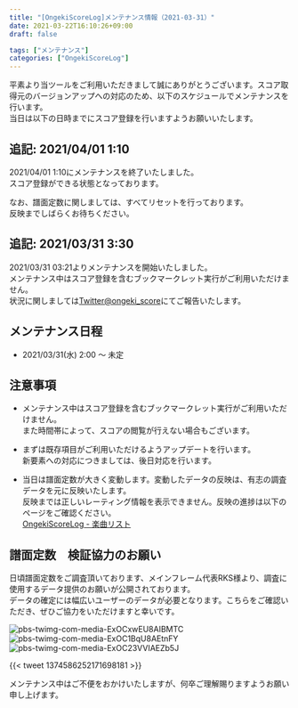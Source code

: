 ```yaml
---
title: "[OngekiScoreLog]メンテナンス情報（2021-03-31）"
date: 2021-03-22T16:10:26+09:00
draft: false

tags: ["メンテナンス"]
categories: ["OngekiScoreLog"]
---
```


平素より当ツールをご利用いただきまして誠にありがとうございます。スコア取得元のバージョンアップへの対応のため、以下のスケジュールでメンテナンスを行います。  
当日は以下の日時までにスコア登録を行いますようお願いいたします。

<!--more-->

## 追記: 2021/04/01 1:10

2021/04/01 1:10にメンテナンスを終了いたしました。  
スコア登録ができる状態となっております。

なお、譜面定数に関しましては、すべてリセットを行っております。  
反映までしばらくお待ちください。

## 追記: 2021/03/31 3:30

2021/03/31 03:21よりメンテナンスを開始いたしました。  
メンテナンス中はスコア登録を含むブックマークレット実行がご利用いただけません。  
状況に関しましては[Twitter@ongeki_score](https://twitter.com/ongeki_score)にてご報告いたします。

## メンテナンス日程

- 2021/03/31(水) 2:00 〜 未定

## 注意事項

- メンテナンス中はスコア登録を含むブックマークレット実行がご利用いただけません。  
また時間帯によって、スコアの閲覧が行えない場合もございます。

- まずは既存項目がご利用いただけるようアップデートを行います。  
新要素への対応につきましては、後日対応を行います。

- 当日は譜面定数が大きく変動します。変動したデータの反映は、有志の調査データを元に反映いたします。  
反映までは正しいレーティング情報を表示できません。反映の進捗は以下のページをご確認ください。  
[OngekiScoreLog - 楽曲リスト](https://ongeki-score.net/music)

## 譜面定数　検証協力のお願い

日頃譜面定数をご調査頂いております、メインフレーム代表RKS様より、調査に使用するデータ提供のお願いが公開されております。  
データの確定には幅広いユーザーのデータが必要となります。こちらをご確認いただき、ぜひご協力をいただけますと幸いです。

![pbs-twimg-com-media-ExOCxwEU8AIBMTC](/images/pbs-twimg-com-media-ExOCxwEU8AIBMTC.png)  
![pbs-twimg-com-media-ExOC1BqU8AEtnFY](/images/pbs-twimg-com-media-ExOC1BqU8AEtnFY.png)  
![pbs-twimg-com-media-ExOC23VVIAEZb5J](/images/pbs-twimg-com-media-ExOC23VVIAEZb5J.png)

{{< tweet 1374586252171698181 >}}

メンテナンス中はご不便をおかけいたしますが、何卒ご理解賜りますようお願い申し上げます。
